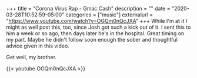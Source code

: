 +++
title = "Corona Virus Rap - Gmac Cash"
description = ""
date = "2020-03-28T10:52:59-05:00"
categories = ["music"]
externalurl = "https://www.youtube.com/watch?v=OGQm0nQcJXA"
+++
While I'm at it I might as well post this, too, since Josh got such a kick out of it. I sent this to him a week or so ago, then days later he's in the hospital. Great timing on my part. Maybe he didn't follow soon enough the sober and thoughtful advice given in this video. 

Get well, my brother.

{{< youtube OGQm0nQcJXA >}}